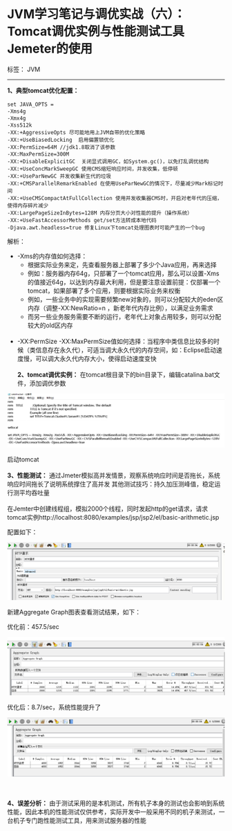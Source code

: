 ﻿# JVM学习笔记与调优实战（六）：Tomcat调优实例与性能测试工具Jemeter的使用

标签： JVM

---
**1、典型tomcat优化配置：**
```
set JAVA_OPTS = 
-Xms4g 
-Xmx4g 
-Xss512k 
-XX:+AggressiveOpts 尽可能地用上JVM自带的优化策略
-XX:+UseBiasedLocking  启用偏置锁优化
-XX:PermSize=64M //jdk1.8取消了该参数
-XX:MaxPermSize=300M 
-XX:+DisableExplicitGC  关闭显式调用GC，如System.gc()，以免打乱调优结构
-XX:+UseConcMarkSweepGC 使用CMS缩短响应时间，并发收集，低停顿
-XX:+UseParNewGC 并发收集新生代的垃圾
-XX:+CMSParallelRemarkEnabled 在使用UseParNewGC的情况下，尽量减少Mark标记时间
-XX:+UseCMSCompactAtFullCollection 使用并发收集器CMS时，开启对老年代的压缩，使得内存碎片减少
-XX:LargePageSizeInBytes=128M 内存分页大小对性能的提升（操作系统）
-XX:+UseFastAccessorMethods get/set方法转成本地代码
-Djava.awt.headless=true 修复Linux下tomcat处理图表时可能产生的一个bug
```

解析：

 - -Xms的内存值如何选择：
     - 根据实际业务来定，先查看服务器上部署了多少个Java应用，再来选择
     - 例如：服务器内存64g，只部署了一个tomcat应用，那么可以设置-Xms的值接近64g，以达到内存最大利用，但是要注意设置前提：仅部署一个tomcat，如果部署了多个应用，则要根据实际业务来权衡
     - 例如，一些业务中的实现需要频繁new对象的，则可以分配较大的eden区内存（调整-XX:NewRatio=n ，新老年代内存比例），以满足业务需求
     - 而另一些业务服务需要不断的运行，老年代上对象占用较多，则可以分配较大的old区内存
<br></br>
 - -XX:PermSize -XX:MaxPermSize值如何选择：当程序中类信息比较多的时候（类信息存在永久代），可适当调大永久代的内存空间，如：Eclipse启动速度慢，可以调大永久代内存大小，使得启动速度变快
<br></br>
**2、tomcat调优实例：**
在tomcat根目录下的bin目录下，编辑catalina.bat文件，添加调优参数

![tomcat][1]

启动tomcat
<br></br>
**3、性能测试：**
通过Jmeter模拟高并发情景，观察系统响应时间是否拖长，系统响应时间拖长了说明系统撑住了高并发
其他测试技巧：持久加压测峰值，稳定运行测平均吞吐量
<br></br>
在Jemter中创建线程组，模拟2000个线程，同时发起http的get请求，请求tomcat实例http://localhost:8080/examples/jsp/jsp2/el/basic-arithmetic.jsp

配置如下：

![jmeter1][2]


新建Aggregate Graph图表查看测试结果，如下：

优化前：457.5/sec

![jmeter2][3]

优化后：8.7/sec，系统性能提升了

![jmeter3][4]

<br></br>
**4、误差分析：**
由于测试采用的是本机测试，所有机子本身的测试也会影响到系统性能，因此本机的性能测试仅供参考，实际开发中一般采用不同的机子来测试，一台机子专门跑性能测试工具，用来测试服务器的性能


  [1]: https://raw.githubusercontent.com/Angelswen/JVM-LearningAndOptimize/master/image/tomcat.png
  [2]: https://raw.githubusercontent.com/Angelswen/JVM-LearningAndOptimize/master/image/jmeter1.png
  [3]: https://raw.githubusercontent.com/Angelswen/JVM-LearningAndOptimize/master/image/jmeter2.png
  [4]: https://raw.githubusercontent.com/Angelswen/JVM-LearningAndOptimize/master/image/jmeter3.png